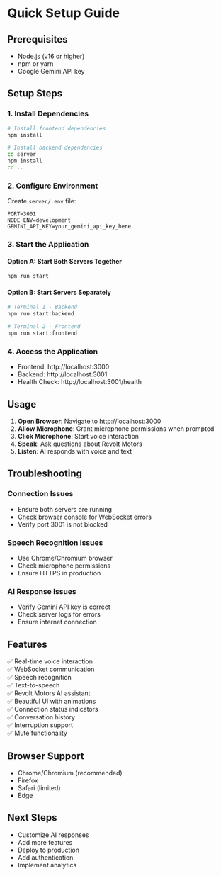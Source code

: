 # Quick Setup Guide

## Prerequisites
- Node.js (v16 or higher)
- npm or yarn
- Google Gemini API key

## Setup Steps

### 1. Install Dependencies
```bash
# Install frontend dependencies
npm install

# Install backend dependencies
cd server
npm install
cd ..
```

### 2. Configure Environment
Create `server/.env` file:
```env
PORT=3001
NODE_ENV=development
GEMINI_API_KEY=your_gemini_api_key_here
```

### 3. Start the Application

#### Option A: Start Both Servers Together
```bash
npm run start
```

#### Option B: Start Servers Separately
```bash
# Terminal 1 - Backend
npm run start:backend

# Terminal 2 - Frontend
npm run start:frontend
```

### 4. Access the Application
- Frontend: http://localhost:3000
- Backend: http://localhost:3001
- Health Check: http://localhost:3001/health

## Usage

1. **Open Browser**: Navigate to http://localhost:3000
2. **Allow Microphone**: Grant microphone permissions when prompted
3. **Click Microphone**: Start voice interaction
4. **Speak**: Ask questions about Revolt Motors
5. **Listen**: AI responds with voice and text

## Troubleshooting

### Connection Issues
- Ensure both servers are running
- Check browser console for WebSocket errors
- Verify port 3001 is not blocked

### Speech Recognition Issues
- Use Chrome/Chromium browser
- Check microphone permissions
- Ensure HTTPS in production

### AI Response Issues
- Verify Gemini API key is correct
- Check server logs for errors
- Ensure internet connection

## Features

✅ Real-time voice interaction  
✅ WebSocket communication  
✅ Speech recognition  
✅ Text-to-speech  
✅ Revolt Motors AI assistant  
✅ Beautiful UI with animations  
✅ Connection status indicators  
✅ Conversation history  
✅ Interruption support  
✅ Mute functionality  

## Browser Support
- Chrome/Chromium (recommended)
- Firefox
- Safari (limited)
- Edge

## Next Steps
- Customize AI responses
- Add more features
- Deploy to production
- Add authentication
- Implement analytics 